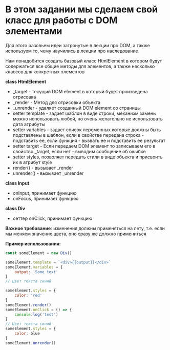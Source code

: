 # В этом задании мы сделаем свой класc для работы с DOM элементами

Для этого разовьем идеи затронутые в лекции про DOM, а также используем то, чему научились в лекции про наследование

Нам понадобится создать базовый класс HtmlElement в котором будут содержаться все общие методы для элементов, а также несколько классов для конкретных элементов

**class HtmlElement**

- _target - текущий DOM element в который будет произведена отрисовка
- _render - Метод для отрисовки объекта
- _unrender - удаляет созданный DOM element со страницы
- setter template - задает шаблон в виде строки, механизм замены можно использовать любой, но очень желательно не использовать дата атрибуты
- setter variables - задает список переменных которые должны быть подставлены в шаблон, если в свойстве передана строка - подставить ее, если функция - вызвать ее и подставить ее результат
- setter target - Если передаем DOM элемент то записываем его в свойство _target, если нет - выводим сообщение об ошибке
- setter styles, позволяет передать стили в виде объекта и присвоить их в атрибут style
- render() - вызывает _render
- unrender() - вызывает _unrender

**class Input**

- onInput, принимает функцию
- onFocus, принимает функцию

**class Div**

- сеттер onClick, принимает функцию

**Важное требование**: изменения должны применяться на лету, т.е. если мы меняем значение цвета, оно сразу же должно примениться

**Пример использования:**
```js
const someElement = new Div()

someElement.template = `<div>{{output}}</div>`
someElement.variables = {
	output: 'Some text'
}
// Цвет текста синий

someElement.styles = {
	color: 'red'
}
someElement.render()
someElement.onClick = () => {
	console.log('test')
}
// Цвет текста синий
someElement.styles = {
	color: blue
}
someElement.unrender()
```